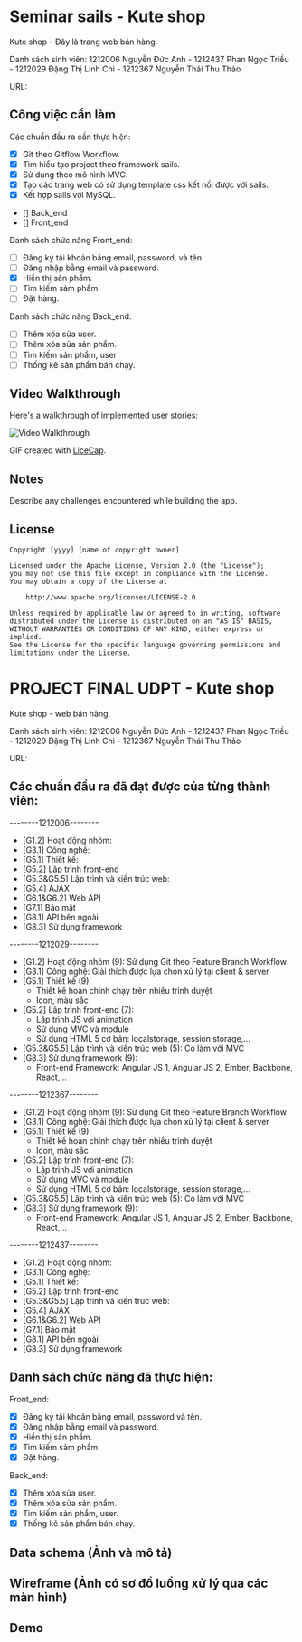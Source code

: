 # Seminar sails - Kute shop

Kute shop - Đây là trang web bán hàng.

Danh sách sinh viên: 1212006 Nguyễn Đức Anh - 1212437 Phan Ngọc Triều - 1212029 Đặng Thị Linh Chi - 1212367 Nguyễn Thái Thu Thảo

URL: 
## Công việc cần làm

Các chuẩn đầu ra cần thực hiện:
* [x] Git theo Gitflow Workflow.
* [x] Tìm hiểu tạo project theo framework sails.
* [x] Sử dụng theo mô hình MVC.
* [x] Tạo các trang web có sử dụng template css kết nối được với sails.
* [x] Kết hợp sails với MySQL.
* [] Back_end
* [] Front_end

Danh sách chức năng Front_end:

* [ ] Đăng ký tài khoản bằng email, password, và tên.
* [ ] Đăng nhập bằng email và password.
* [x] Hiển thị sản phẩm.
* [ ] Tìm kiếm sảm phẩm.
* [ ] Đặt hàng.

Danh sách chức năng Back_end:

* [ ] Thêm xóa sửa user.
* [ ] Thêm xóa sửa sản phẩm.
* [ ] Tìm kiếm sản phẩm, user
* [ ] Thống kê sản phẩm bán chạy.
## Video Walkthrough

Here's a walkthrough of implemented user stories:

![Video Walkthrough](phanngoctrieu.com/kuteshop.gif)

GIF created with [LiceCap](http://www.cockos.com/licecap/).

## Notes

Describe any challenges encountered while building the app.

## License

    Copyright [yyyy] [name of copyright owner]

    Licensed under the Apache License, Version 2.0 (the "License");
    you may not use this file except in compliance with the License.
    You may obtain a copy of the License at

        http://www.apache.org/licenses/LICENSE-2.0

    Unless required by applicable law or agreed to in writing, software
    distributed under the License is distributed on an "AS IS" BASIS,
    WITHOUT WARRANTIES OR CONDITIONS OF ANY KIND, either express or implied.
    See the License for the specific language governing permissions and
    limitations under the License.

# PROJECT FINAL UDPT - Kute shop

Kute shop - web bán hàng.

Danh sách sinh viên: 1212006 Nguyễn Đức Anh - 1212437 Phan Ngọc Triều - 1212029 Đặng Thị Linh Chi - 1212367 Nguyễn Thái Thu Thảo

URL: 

## Các chuẩn đầu ra đã đạt được của từng thành viên:
--------1212006--------
* [G1.2] Hoạt động nhóm:
* [G3.1] Công nghệ:
* [G5.1] Thiết kế:
* [G5.2] Lập trình front-end
* [G5.3&G5.5] Lập trình và kiến trúc web:
* [G5.4] AJAX
* [G6.1&G6.2] Web API
* [G7.1] Bảo mật
* [G8.1] API bên ngoài
* [G8.3] Sử dụng framework

--------1212029--------
* [G1.2] Hoạt động nhóm (9): Sử dụng Git theo Feature Branch Workflow
* [G3.1] Công nghệ: Giải thích được lựa chọn xử lý tại client & server
* [G5.1] Thiết kế (9): 
	- Thiết kế hoàn chỉnh chạy trên nhiều trình duyệt
	- Icon, màu sắc
* [G5.2] Lập trình front-end (7): 
	- Lập trình JS với animation
	- Sử dụng MVC và module
	- Sử dụng HTML 5 cơ bản: localstorage, session storage,...
* [G5.3&G5.5] Lập trình và kiến trúc web (5): Có làm với MVC
* [G8.3] Sử dụng framework (9): 
	- Front-end Framework: Angular JS 1, Angular JS 2, Ember, Backbone, React,...

--------1212367--------
* [G1.2] Hoạt động nhóm (9): Sử dụng Git theo Feature Branch Workflow
* [G3.1] Công nghệ: Giải thích được lựa chọn xử lý tại client & server
* [G5.1] Thiết kế (9): 
	- Thiết kế hoàn chỉnh chạy trên nhiều trình duyệt
	- Icon, màu sắc
* [G5.2] Lập trình front-end (7): 
	- Lập trình JS với animation
	- Sử dụng MVC và module
	- Sử dụng HTML 5 cơ bản: localstorage, session storage,...
* [G5.3&G5.5] Lập trình và kiến trúc web (5): Có làm với MVC
* [G8.3] Sử dụng framework (9): 
	- Front-end Framework: Angular JS 1, Angular JS 2, Ember, Backbone, React,...

--------1212437--------
* [G1.2] Hoạt động nhóm:
* [G3.1] Công nghệ:
* [G5.1] Thiết kế:
* [G5.2] Lập trình front-end
* [G5.3&G5.5] Lập trình và kiến trúc web:
* [G5.4] AJAX
* [G6.1&G6.2] Web API
* [G7.1] Bảo mật
* [G8.1] API bên ngoài
* [G8.3] Sử dụng framework

## Danh sách chức năng đã thực hiện:
Front_end:
* [x] Đăng ký tài khoản bằng email, password và tên.
* [x] Đăng nhập bằng email và password.
* [x] Hiển thị sản phẩm.
* [x] Tìm kiếm sảm phẩm.
* [x] Đặt hàng.

Back_end:
* [x] Thêm xóa sửa user.
* [x] Thêm xóa sửa sản phẩm.
* [x] Tìm kiếm sản phẩm, user.
* [x] Thống kê sản phẩm bán chạy.

## Data schema (Ảnh và mô tả)
## Wireframe (Ảnh có sơ đồ luồng xử lý qua các màn hình)
## Demo


